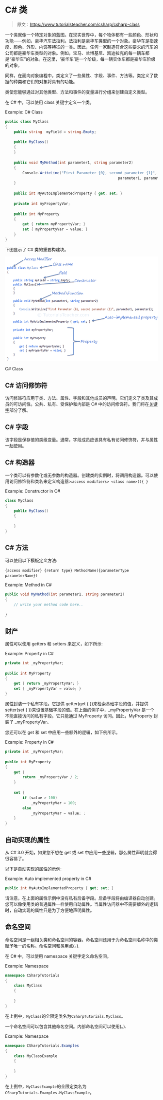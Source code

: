 # C# 类

> 原文：<https://www.tutorialsteacher.com/csharp/csharp-class>

一个类就像一个特定对象的蓝图。在现实世界中，每个物体都有一些颜色、形状和功能——例如，豪华汽车法拉利。法拉利是豪华车类型的一个对象。豪华车是指速度、颜色、外形、内饰等特征的一类。因此，任何一家制造符合这些要求的汽车的公司都是豪华车类型的对象。例如，宝马、兰博基尼、凯迪拉克的每一辆车都是“豪华车”的对象。在这里，‘豪华车’是一个阶级，每一辆实体车都是豪华车阶级的对象。

同样，在面向对象编程中，类定义了一些属性、字段、事件、方法等。类定义了数据的种类和它们的对象将具有的功能。

类使您能够通过对其他类型、方法和事件的变量进行分组来创建自定义类型。

在 C# 中，可以使用 class 关键字定义一个类。

Example: C# Class

```cs
public class MyClass
{
    public string  myField = string.Empty;

    public MyClass()
    {
    }

    public void MyMethod(int parameter1, string parameter2)
    {
        Console.WriteLine("First Parameter {0}, second parameter {1}", 
                                                    parameter1, parameter2);
    }

    public int MyAutoImplementedProperty { get; set; }

    private int myPropertyVar;

    public int MyProperty
    {
        get { return myPropertyVar; }
        set { myPropertyVar = value; }
    } 
} 
```

下图显示了 C# 类的重要构建块。

[![](img/b5efbf973e5158753f12dd3f51f2e9d4.png "C# Class")](../../Content/images/csharp/csharp-class.png)

C# Class



## C# 访问修饰符

访问修饰符应用于类、方法、属性、字段和其他成员的声明。它们定义了类及其成员的可访问性。公共、私有、受保护和内部是 C# 中的访问修饰符。我们将在[关键字](/csharp/csharp-keywords "C# keywords")部分了解。

## C# 字段

该字段是保存值的类级变量。通常，字段成员应该具有私有访问修饰符，并与属性一起使用。

## C# 构造器

一个类可以有参数化或无参数的构造器。创建类的实例时，将调用构造器。可以使用访问修饰符和类名来定义构造器:`<access modifiers> <class name>(){ }`

Example: Constructor in C#

```cs
class MyClass
{
    public MyClass()
    {

    }
} 
```

## C# 方法

可以使用以下模板定义方法:

`{access modifier} {return type} MethodName({parameterType parameterName})`

Example: Method in C#

```cs
public void MyMethod(int parameter1, string parameter2)
{
    // write your method code here.. 

} 
```

## 财产

属性可以使用 getters 和 setters 来定义，如下所示:

Example: Property in C#

```cs
private int _myPropertyVar;

public int MyProperty
{
    get { return _myPropertyVar; }
    set { _myPropertyVar = value; }
} 
```

属性封装一个私有字段。它提供 getter(get { })来检索基础字段的值，并提供 setter(set { })来设置基础字段的值。在上面的例子中，_myPropertyVar 是一个不能直接访问的私有字段。它只能通过 MyProperty 访问。因此，MyProperty 封装了 _myPropertyVar。

您还可以在 get 和 set 中应用一些额外的逻辑，如下例所示。

Example: Property in C#

```cs
private int _myPropertyVar;

public int MyProperty
{
    get {
        return _myPropertyVar / 2;
    }

    set {
        if (value > 100)
            _myPropertyVar = 100;
        else
            _myPropertyVar = value; ;
    }
} 
```

## 自动实现的属性

从 C# 3.0 开始，如果您不想在 get 或 set 中应用一些逻辑，那么属性声明就变得很容易了。

以下是自动实现的属性的示例:

Example: Auto implemented property in C#

```cs
public int MyAutoImplementedProperty { get; set; } 
```

请注意，在上面的属性示例中没有私有后备字段。后备字段将由编译器自动创建。您可以像使用类的普通属性一样使用自动属性。当属性访问器中不需要额外的逻辑时，自动实现的属性只是为了方便地声明属性。

## 命名空间

命名空间是一组相关类和命名空间的容器。命名空间还用于为命名空间名称中的类赋予唯一的名称。命名空间和类用点(。).

在 C# 中，可以使用 namespace 关键字定义命名空间。

Example: Namespace

```cs
namespace CSharpTutorials
{
    class MyClass
    {

    }
} 
```

在上例中，`MyClass`的全限定类名为`CSharpTutorials.MyClass`。

一个命名空间可以包含其他命名空间。内部命名空间可以使用(。).

Example: Namespace

```cs
namespace CSharpTutorials.Examples
{
    class MyClassExample
    {

    }
} 
```

在上例中，`MyClassExample`的全限定类名为`CSharpTutorials.Examples.MyClassExample`。